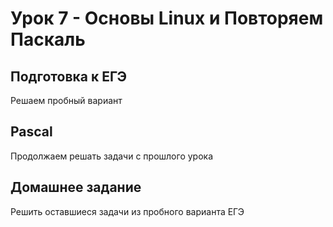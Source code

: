 # Урок 7 - Основы Linux и Повторяем Паскаль

## Подготовка к ЕГЭ

Решаем пробный вариант

## Pascal

Продолжаем решать задачи с прошлого урока

## Домашнее задание

Решить оставшиеся задачи из пробного варианта ЕГЭ
